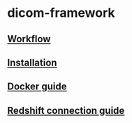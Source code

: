 # dicom-framework

## [Workflow](docs/workflow.md)

## [Installation](docs/installation.md)

## [Docker guide](docs/docker_guide.md)

## [Redshift connection guide](docs/redshift_connection_guide.md)

